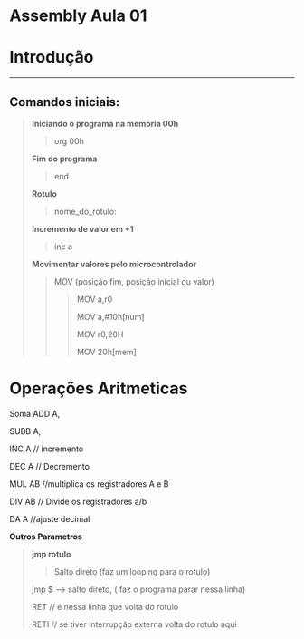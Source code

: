 # Assembly Aula 01

# Introdução

---

## Comandos iniciais:

> **Iniciando o programa na memoria 00h**
>
> > org 00h
>
> **Fim do programa**
>
> > end
>
> **Rotulo**
>
> > nome_do_rotulo:
>
> **Incremento de valor em +1**
>
> > inc a
>
> **Movimentar valores pelo microcontrolador**
>
> > MOV (posição fim, posição inicial ou valor)
> >
> > > MOV a,r0
> > >
> > > MOV a,#10h[num]
> > >
> > > MOV r0,20H
> > >
> > > MOV 20h[mem]

# Operações Aritmeticas

Soma
ADD A,<byte><reg><mem>

SUBB A,<byte><reg><mem>

INC A // incremento

DEC A // Decremento

MUL AB //multiplica os registradores A e B

DIV AB // Divide os registradores a/b

DA A //ajuste decimal

**Outros Parametros**

> **jmp rotulo**
>
> > Salto direto (faz um looping para o rotulo)
>
> jmp $ --> salto direto, ( faz o programa parar nessa linha)
>
> RET // é nessa linha que volta do rotulo
>
> RETI // se tiver interrupção externa volta do rotulo aqui
